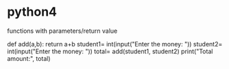 # python4
functions with parameters/return value

def add(a,b):
    return a+b
student1= int(input("Enter the money: "))
student2= int(input("Enter the money: "))
total= add(student1, student2)
print("Total amount:", total)
